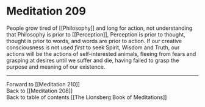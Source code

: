 # Meditation 209

People grow tired of [[Philosophy]] and long for action, not understanding that Philosophy is prior to [[Perception]], Perception is prior to thought, thought is prior to words, and words are prior to action. If our creative consciousness is not used *first* to seek Spirit, Wisdom and Truth, our actions will be the actions of self-interested animals, fleeing from fears and grasping at desires until we suffer and die, having failed to grasp the purpose and meaning of our existence. 

___

Forward to [[Meditation 210]]  
Back to [[Meditation 208]]  
Back to table of contents [[The Lionsberg Book of Meditations]]  